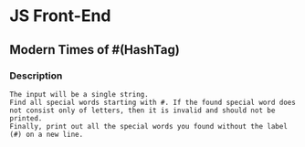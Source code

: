 # JS Front-End

## Modern Times of #(HashTag)

### Description
    The input will be a single string.
    Find all special words starting with #. If the found special word does not consist only of letters, then it is invalid and should not be printed. 
    Finally, print out all the special words you found without the label (#) on a new line.
